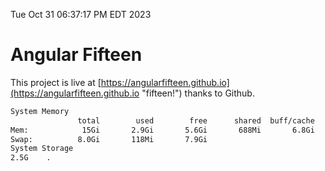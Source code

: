 Tue Oct 31 06:37:17 PM EDT 2023

# Angular Fifteen


This project is live at [https://angularfifteen.github.io](https://angularfifteen.github.io "fifteen!") thanks to Github.

```bash
System Memory
               total        used        free      shared  buff/cache   available
Mem:            15Gi       2.9Gi       5.6Gi       688Mi       6.8Gi        11Gi
Swap:          8.0Gi       118Mi       7.9Gi
System Storage
2.5G	.
```
